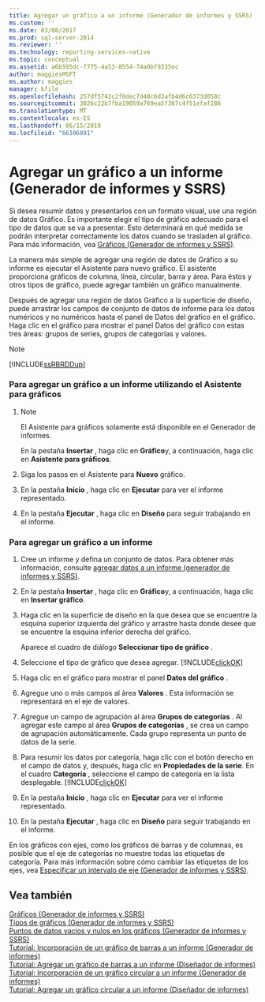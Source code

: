 ```yaml
---
title: Agregar un gráfico a un informe (Generador de informes y SSRS) | Microsoft Docs
ms.custom: ''
ms.date: 03/08/2017
ms.prod: sql-server-2014
ms.reviewer: ''
ms.technology: reporting-services-native
ms.topic: conceptual
ms.assetid: a6b595dc-f775-4a53-8554-74a0bf9335ec
author: maggiesMSFT
ms.author: maggies
manager: kfile
ms.openlocfilehash: 257df5742c2f8dec7d48c6d3afb4d6c6373d058c
ms.sourcegitcommit: 3026c22b7fba19059a769ea5f367c4f51efaf286
ms.translationtype: MT
ms.contentlocale: es-ES
ms.lasthandoff: 06/15/2019
ms.locfileid: "66106891"
---
```

# <a name="add-a-chart-to-a-report-report-builder-and-ssrs"></a>Agregar un gráfico a un informe (Generador de informes y SSRS)
  Si desea resumir datos y presentarlos con un formato visual, use una región de datos Gráfico. Es importante elegir el tipo de gráfico adecuado para el tipo de datos que se va a presentar. Esto determinará en qué medida se podrán interpretar correctamente los datos cuando se trasladen al gráfico. Para más información, vea [Gráficos &#40;Generador de informes y SSRS&#41;](charts-report-builder-and-ssrs.md).  
  
 La manera más simple de agregar una región de datos de Gráfico a su informe es ejecutar el Asistente para nuevo gráfico. El asistente proporciona gráficos de columna, línea, circular, barra y área. Para éstos y otros tipos de gráfico, puede agregar también un gráfico manualmente.  
  
 Después de agregar una región de datos Gráfico a la superficie de diseño, puede arrastrar los campos de conjunto de datos de informe para los datos numéricos y no numéricos hasta el panel de Datos del gráfico en el gráfico. Haga clic en el gráfico para mostrar el panel Datos del gráfico con estas tres áreas: grupos de series, grupos de categorías y valores.  
  
> [!NOTE]  
>  [!INCLUDE[ssRBRDDup](../../includes/ssrbrddup-md.md)]  
  
### <a name="to-add-a-chart-to-a-report-by-using-the-chart-wizard"></a>Para agregar un gráfico a un informe utilizando el Asistente para gráficos  
  
1.  > [!NOTE]  
    >  El Asistente para gráficos solamente está disponible en el Generador de informes.  
  
     En la pestaña **Insertar** , haga clic en **Gráfico**y, a continuación, haga clic en **Asistente para gráficos**.  
  
2.  Siga los pasos en el Asistente para **Nuevo** gráfico.  
  
3.  En la pestaña **Inicio** , haga clic en **Ejecutar** para ver el informe representado.  
  
4.  En la pestaña **Ejecutar** , haga clic en **Diseño** para seguir trabajando en el informe.  
  
### <a name="to-add-a-chart-to-a-report"></a>Para agregar un gráfico a un informe  
  
1.  Cree un informe y defina un conjunto de datos. Para obtener más información, consulte [agregar datos a un informe &#40;generador de informes y SSRS&#41;](../report-data/report-datasets-ssrs.md).  
  
2.  En la pestaña **Insertar** , haga clic en **Gráfico**y, a continuación, haga clic en **Insertar gráfico**.  
  
3.  Haga clic en la superficie de diseño en la que desea que se encuentre la esquina superior izquierda del gráfico y arrastre hasta donde desee que se encuentre la esquina inferior derecha del gráfico.  
  
     Aparece el cuadro de diálogo **Seleccionar tipo de gráfico** .  
  
4.  Seleccione el tipo de gráfico que desea agregar. [!INCLUDE[clickOK](../../../includes/clickok-md.md)]  
  
5.  Haga clic en el gráfico para mostrar el panel **Datos del gráfico** .  
  
6.  Agregue uno o más campos al área **Valores** . Esta información se representará en el eje de valores.  
  
7.  Agregue un campo de agrupación al área **Grupos de categorías** . Al agregar este campo al área **Grupos de categorías** , se crea un campo de agrupación automáticamente. Cada grupo representa un punto de datos de la serie.  
  
8.  Para resumir los datos por categoría, haga clic con el botón derecho en el campo de datos y, después, haga clic en **Propiedades de la serie**. En el cuadro **Categoría** , seleccione el campo de categoría en la lista desplegable. [!INCLUDE[clickOK](../../../includes/clickok-md.md)]  
  
9. En la pestaña **Inicio** , haga clic en **Ejecutar** para ver el informe representado.  
  
10. En la pestaña **Ejecutar** , haga clic en **Diseño** para seguir trabajando en el informe.  
  
 En los gráficos con ejes, como los gráficos de barras y de columnas, es posible que el eje de categorías no muestre todas las etiquetas de categoría. Para más información sobre cómo cambiar las etiquetas de los ejes, vea [Especificar un intervalo de eje &#40;Generador de informes y SSRS&#41;](specify-an-axis-interval-report-builder-and-ssrs.md).  
  
## <a name="see-also"></a>Vea también  
 [Gráficos &#40;Generador de informes y SSRS&#41;](charts-report-builder-and-ssrs.md)   
 [Tipos de gráficos &#40;Generador de informes y SSRS&#41;](chart-types-report-builder-and-ssrs.md)   
 [Puntos de datos vacíos y nulos en los gráficos &#40;Generador de informes y SSRS&#41;](empty-and-null-data-points-in-charts-report-builder-and-ssrs.md)   
 [Tutorial: Incorporación de un gráfico de barras a un informe (Generador de informes)](https://go.microsoft.com/fwlink/?LinkId=198052)   
 [Tutorial: Agregar un gráfico de barras a un informe (Diseñador de informes)](https://go.microsoft.com/fwlink/?LinkId=198042)   
 [Tutorial: Incorporación de un gráfico circular a un informe (Generador de informes)](https://go.microsoft.com/fwlink/?LinkId=198051)   
 [Tutorial: Agregar un gráfico circular a un informe (Diseñador de informes)](https://go.microsoft.com/fwlink/?LinkId=198041)  
  
  
